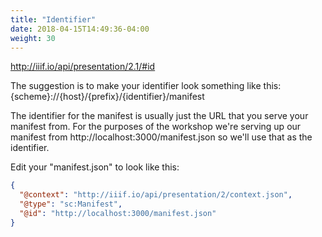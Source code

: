 ```yaml
---
title: "Identifier"
date: 2018-04-15T14:49:36-04:00
weight: 30
---
```


http://iiif.io/api/presentation/2.1/#id

The suggestion is to make your identifier look something like this:
{scheme}://{host}/{prefix}/{identifier}/manifest

The identifier for the manifest is usually just the URL that you serve your manifest from. For the purposes of the workshop we're serving up our manifest from http://localhost:3000/manifest.json so we'll use that as the identifier.

Edit your "manifest.json" to look like this:

```json
{
  "@context": "http://iiif.io/api/presentation/2/context.json",
  "@type": "sc:Manifest",
  "@id": "http://localhost:3000/manifest.json"
}
```

<!-- #backlog:390 What else to say about the @id of a manifest? -->
